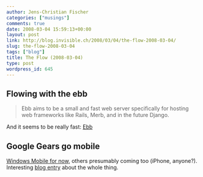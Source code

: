 ```yaml
---
author: Jens-Christian Fischer
categories: ["musings"]
comments: true
date: 2008-03-04 15:59:13+00:00
layout: post
link: http://blog.invisible.ch/2008/03/04/the-flow-2008-03-04/
slug: the-flow-2008-03-04
tags: ["blog"]
title: The Flow (2008-03-04)
type: post
wordpress_id: 645
---
```


Flowing with the ebb
--------------------

> Ebb aims to be a small and fast web server specifically for hosting web frameworks like Rails, Merb, and in the future Django.

And it seems to be really fast: [Ebb][1]

Google Gears go mobile
----------------------

[Windows Mobile for now][2], others presumably coming too (iPhone, anyone?). Interesting [blog entry][3] about the whole thing.



[1]: http://ebb.rubyforge.org/
[2]: http://code.google.com/apis/gears/mobile.html
[3]: http://google-code-updates.blogspot.com/
